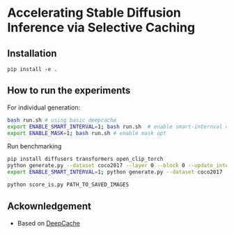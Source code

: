 # Accelerating Stable Diffusion Inference via Selective Caching

## Installation

```
pip install -e .
```

## How to run the experiments

For individual generation:

```bash
bash run.sh # using basic deepcache
export ENABLE_SMART_INTERVAL=1; bash run.sh  # enable smart-internval opt
export ENABLE_MASK=1; bash run.sh # enable mask opt
```

Run benchmarking

```bash
pip install diffusers transformers open_clip_torch
python generate.py --dataset coco2017 --layer 0 --block 0 --update_interval 10 --uniform --steps 50 --batch_size 16 
export ENABLE_SMART_INTERVAL=1; python generate.py --dataset coco2017  --original --steps 50 --batch_size 16 # For original pipeline

python score_is.py PATH_TO_SAVED_IMAGES
```


## Ackownledgement

- Based on [DeepCache](https://github.com/horseee/DeepCache)